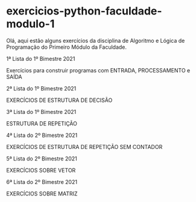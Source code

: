 # exercicios-python-faculdade-modulo-1

Olá, aqui estão alguns exercícios da disciplina de Algoritmo e Lógica de Programação do Primeiro Módulo da Faculdade.

1ª Lista do 1º Bimestre 2021

Exercícios para construir programas com ENTRADA, PROCESSAMENTO e SAÍDA

2ª Lista do 1º Bimestre 2021

EXERCÍCIOS DE ESTRUTURA DE DECISÃO

3ª Lista do 1º Bimestre 2021

ESTRUTURA DE REPETIÇÃO

4ª Lista do 2º Bimestre 2021

EXERCÍCIOS DE ESTRUTURA DE REPETIÇÃO SEM CONTADOR

5ª Lista do 2º Bimestre 2021

EXERCÍCIOS SOBRE VETOR

6ª Lista do 2º Bimestre 2021

EXERCÍCIOS SOBRE MATRIZ
